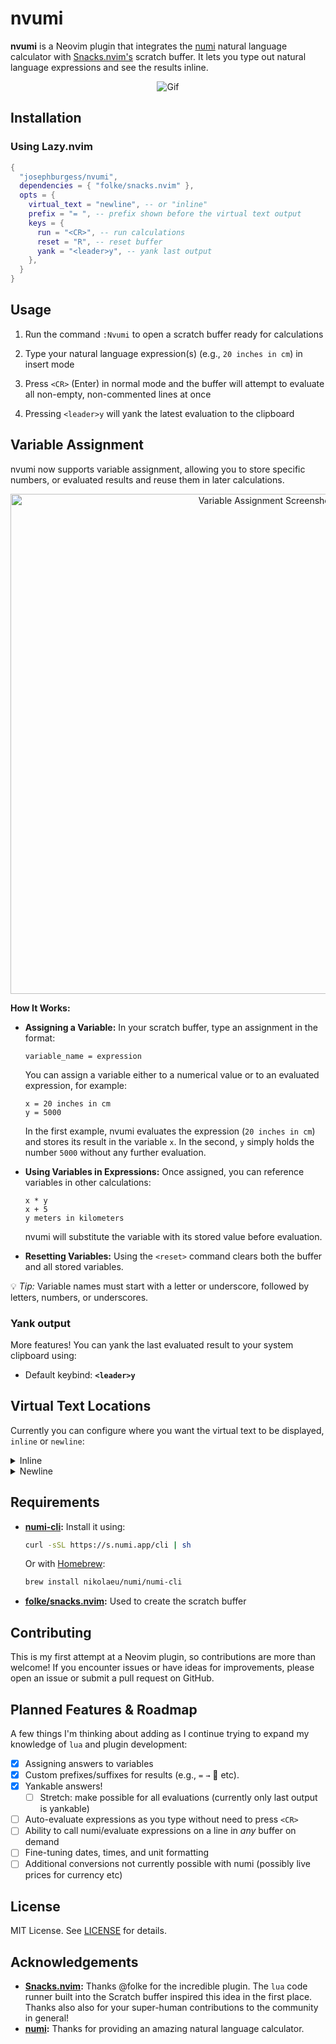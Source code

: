 # nvumi

**nvumi** is a Neovim plugin that integrates the [numi](https://github.com/nikolaeu/numi) natural language calculator with [Snacks.nvim's](https://github.com/folke/snacks.nvim/blob/main/docs/scratch.md) scratch buffer. It lets you type out natural language expressions and see the results inline.

<p align="center">
  <img src="https://github.com/user-attachments/assets/5c139292-72a6-4c1b-801f-a91a56c026de" alt="Gif" />
</p>

## Installation

### Using Lazy.nvim

```lua
{
  "josephburgess/nvumi",
  dependencies = { "folke/snacks.nvim" },
  opts = {
    virtual_text = "newline", -- or "inline"
    prefix = "= ", -- prefix shown before the virtual text output
    keys = {
      run = "<CR>", -- run calculations
      reset = "R", -- reset buffer
      yank = "<leader>y", -- yank last output
    },
  }
}
```

## Usage

1. Run the command `:Nvumi` to open a scratch buffer ready for calculations

2. Type your natural language expression(s) (e.g., `20 inches in cm`) in insert mode

3. Press `<CR>` (Enter) in normal mode and the buffer will attempt to evaluate all non-empty, non-commented lines at once

4. Pressing `<leader>y` will yank the latest evaluation to the clipboard

## Variable Assignment

nvumi now supports variable assignment, allowing you to store specific numbers, or evaluated results and reuse them in later calculations.

<p align="center">
  <img src="https://github.com/user-attachments/assets/ea3c06ed-2555-45b3-85bb-89e4834f9d97" alt="Variable Assignment Screenshot" width="800" />
</p>

**How It Works:**

- **Assigning a Variable:**
  In your scratch buffer, type an assignment in the format:

  ```text
  variable_name = expression
  ```

  You can assign a variable either to a numerical value or to an evaluated expression, for example:

  ```text
  x = 20 inches in cm
  y = 5000
  ```

  In the first example, nvumi evaluates the expression (`20 inches in cm`) and stores its result in the variable `x`.
  In the second, `y` simply holds the number `5000` without any further evaluation.

- **Using Variables in Expressions:**
  Once assigned, you can reference variables in other calculations:

  ```text
  x * y
  x + 5
  y meters in kilometers
  ```

  nvumi will substitute the variable with its stored value before evaluation.

- **Resetting Variables:**
  Using the `<reset>` command clears both the buffer and all stored variables.

💡 _Tip:_ Variable names must start with a letter or underscore, followed by letters, numbers, or underscores.

### **Yank output**

More features! You can yank the last evaluated result to your system clipboard using:

- Default keybind: **`<leader>y`**

## Virtual Text Locations

Currently you can configure where you want the virtual text to be displayed, `inline` or `newline`:

<details closed>
  <summary>Inline</summary>
  <p>
    <img src="https://github.com/user-attachments/assets/dae054cc-bddb-49c2-802a-68bfc9108d49" alt="Inline Screenshot" />
  </p>
</details>

<details closed>
  <summary>Newline</summary>
  <p>
    <img src="https://github.com/user-attachments/assets/f7222430-4cb4-4eb7-a155-477d70dc39ff" alt="Newline Screenshot" />
  </p>
</details>

## Requirements

- **[numi-cli](https://github.com/nikolaeu/numi):**
  Install it using:

  ```bash
  curl -sSL https://s.numi.app/cli | sh
  ```

  Or with [Homebrew](https://brew.sh/):

  ```bash
  brew install nikolaeu/numi/numi-cli
  ```

- **[folke/snacks.nvim](https://github.com/folke/snacks.nvim):**
  Used to create the scratch buffer

## Contributing

This is my first attempt at a Neovim plugin, so contributions are more than welcome! If you encounter issues or have ideas for improvements, please open an issue or submit a pull request on GitHub.

## Planned Features & Roadmap

A few things I'm thinking about adding as I continue trying to expand my knowledge of `lua` and plugin development:

- [x] Assigning answers to variables
- [x] Custom prefixes/suffixes for results (e.g., `=` `→` 🚀 etc).
- [x] Yankable answers!
  - [ ] Stretch: make possible for all evaluations (currently only last output is yankable)
- [ ] Auto-evaluate expressions as you type without need to press `<CR>`
- [ ] Ability to call numi/evaluate expressions on a line in _any_ buffer on demand
- [ ] Fine-tuning dates, times, and unit formatting
- [ ] Additional conversions not currently possible with numi (possibly live prices for currency etc)

## License

MIT License. See [LICENSE](LICENSE) for details.

## Acknowledgements

- **[Snacks.nvim](https://github.com/folke/snacks.nvim):**
  Thanks @folke for the incredible plugin. The `lua` code runner built into the Scratch buffer inspired this idea in the first place. Thanks also also for your super-human contributions to the community in general!
- **[numi](https://github.com/nikolaeu/numi):**
  Thanks for providing an amazing natural language calculator.
